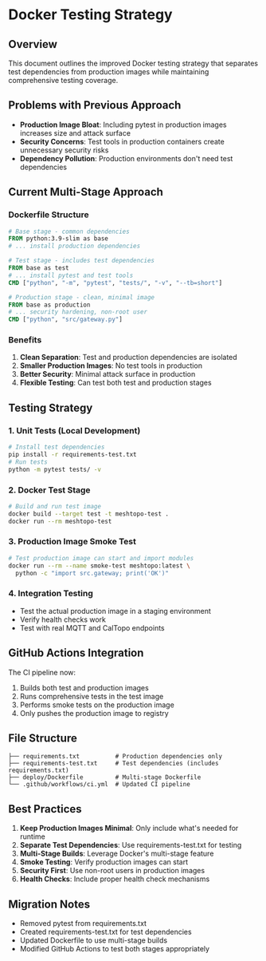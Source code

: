 # Docker Testing Strategy

## Overview

This document outlines the improved Docker testing strategy that separates test dependencies from production images while maintaining comprehensive testing coverage.

## Problems with Previous Approach

- **Production Image Bloat**: Including pytest in production images increases size and attack surface
- **Security Concerns**: Test tools in production containers create unnecessary security risks
- **Dependency Pollution**: Production environments don't need test dependencies

## Current Multi-Stage Approach

### Dockerfile Structure

```dockerfile
# Base stage - common dependencies
FROM python:3.9-slim as base
# ... install production dependencies

# Test stage - includes test dependencies
FROM base as test
# ... install pytest and test tools
CMD ["python", "-m", "pytest", "tests/", "-v", "--tb=short"]

# Production stage - clean, minimal image
FROM base as production
# ... security hardening, non-root user
CMD ["python", "src/gateway.py"]
```

### Benefits

1. **Clean Separation**: Test and production dependencies are isolated
2. **Smaller Production Images**: No test tools in production
3. **Better Security**: Minimal attack surface in production
4. **Flexible Testing**: Can test both test and production stages

## Testing Strategy

### 1. Unit Tests (Local Development)

```bash
# Install test dependencies
pip install -r requirements-test.txt
# Run tests
python -m pytest tests/ -v
```

### 2. Docker Test Stage

```bash
# Build and run test image
docker build --target test -t meshtopo-test .
docker run --rm meshtopo-test
```

### 3. Production Image Smoke Test

```bash
# Test production image can start and import modules
docker run --rm --name smoke-test meshtopo:latest \
  python -c "import src.gateway; print('OK')"
```

### 4. Integration Testing

- Test the actual production image in a staging environment
- Verify health checks work
- Test with real MQTT and CalTopo endpoints

## GitHub Actions Integration

The CI pipeline now:

1. Builds both test and production images
2. Runs comprehensive tests in the test image
3. Performs smoke tests on the production image
4. Only pushes the production image to registry

## File Structure

```
├── requirements.txt          # Production dependencies only
├── requirements-test.txt     # Test dependencies (includes requirements.txt)
├── deploy/Dockerfile         # Multi-stage Dockerfile
└── .github/workflows/ci.yml  # Updated CI pipeline
```

## Best Practices

1. **Keep Production Images Minimal**: Only include what's needed for runtime
2. **Separate Test Dependencies**: Use requirements-test.txt for testing
3. **Multi-Stage Builds**: Leverage Docker's multi-stage feature
4. **Smoke Testing**: Verify production images can start
5. **Security First**: Use non-root users in production images
6. **Health Checks**: Include proper health check mechanisms

## Migration Notes

- Removed pytest from requirements.txt
- Created requirements-test.txt for test dependencies
- Updated Dockerfile to use multi-stage builds
- Modified GitHub Actions to test both stages appropriately

